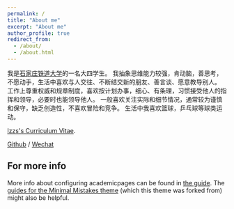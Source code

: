 ```yaml
---
permalink: /
title: "About me"
excerpt: "About me"
author_profile: true
redirect_from: 
  - /about/
  - /about.html
---
```


我是[石家庄铁道大学](https://wwww.stdu.edu.cn/)的一名大四学生。
我抽象思维能力较强，肯动脑，善思考，不愿动手，生活中喜欢与人交往、不断结交新的朋友、善言谈、愿意教导别人。
工作上尊重权威和规章制度，喜欢按计划办事，细心、有条理，习惯接受他人的指挥和领导，必要时也能领导他人。
一般喜欢关注实际和细节情况，通常较为谨慎和保守，缺乏创造性，不喜欢冒险和竞争。
生活中我喜欢篮球，乒乓球等球类运动。

[lzzs's Curriculum Vitae](../assets/Curriculum_Vitae.pdf).

[Github](https://github.com/lzzs404) / [Wechat](../images/wechat.jpg) 

For more info
------
More info about configuring academicpages can be found in [the guide](https://academicpages.github.io/markdown/). The [guides for the Minimal Mistakes theme](https://mmistakes.github.io/minimal-mistakes/docs/configuration/) (which this theme was forked from) might also be helpful.

